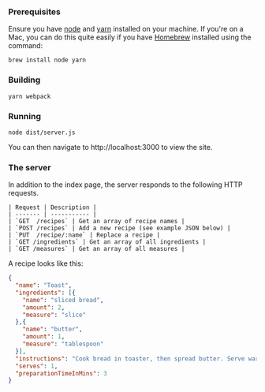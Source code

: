 ### Prerequisites

Ensure you have [node](https://nodejs.org/en/) and [yarn](https://yarnpkg.com) installed on your machine. If you're on a Mac, you can do this quite easily if you have [Homebrew](https://brew.sh/) installed using the command:

    brew install node yarn

### Building

    yarn webpack

### Running

    node dist/server.js

You can then navigate to http://localhost:3000 to view the site.

### The server

In addition to the index page, the server responds to the following HTTP requests.

    | Request | Description |
    | ------- | ----------- |
    | `GET  /recipes` | Get an array of recipe names |
    | `POST /recipes` | Add a new recipe (see example JSON below) |
    | `PUT  /recipe/:name` | Replace a recipe |
    | `GET /ingredients` | Get an array of all ingredients |
    | `GET /measures` | Get an array of all measures |

A recipe looks like this:

```json
{
  "name": "Toast",
  "ingredients": [{
    "name": "sliced bread",
    "amount": 2,
    "measure": "slice"
  },{
    "name": "butter",
    "amount": 1,
    "measure": "tablespoon"
  }],
  "instructions": "Cook bread in toaster, then spread butter. Serve warm.",
  "serves": 1,
  "preparationTimeInMins": 3
}
```
